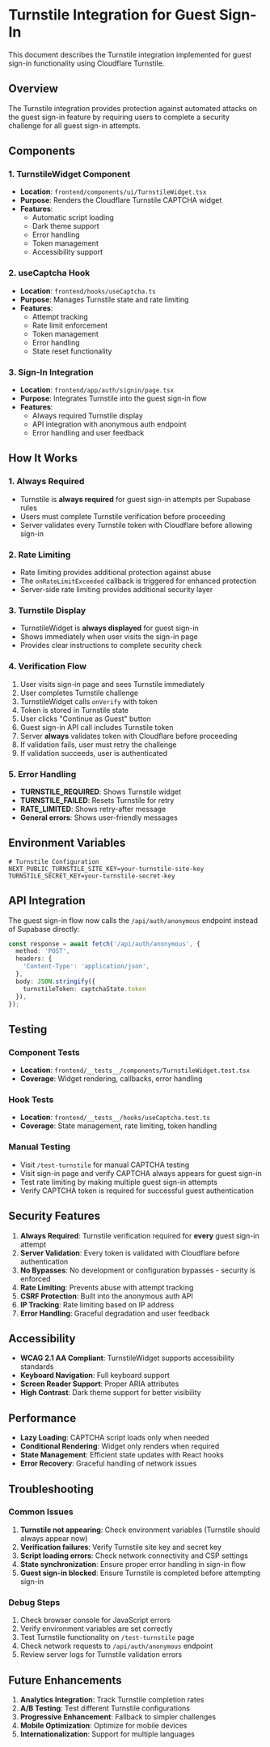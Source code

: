# Turnstile Integration for Guest Sign-In

This document describes the Turnstile integration implemented for guest sign-in functionality using Cloudflare Turnstile.

## Overview

The Turnstile integration provides protection against automated attacks on the guest sign-in feature by requiring users to complete a security challenge for all guest sign-in attempts.

## Components

### 1. TurnstileWidget Component
- **Location**: `frontend/components/ui/TurnstileWidget.tsx`
- **Purpose**: Renders the Cloudflare Turnstile CAPTCHA widget
- **Features**:
  - Automatic script loading
  - Dark theme support
  - Error handling
  - Token management
  - Accessibility support

### 2. useCaptcha Hook
- **Location**: `frontend/hooks/useCaptcha.ts`
- **Purpose**: Manages Turnstile state and rate limiting
- **Features**:
  - Attempt tracking
  - Rate limit enforcement
  - Token management
  - Error handling
  - State reset functionality

### 3. Sign-In Integration
- **Location**: `frontend/app/auth/signin/page.tsx`
- **Purpose**: Integrates Turnstile into the guest sign-in flow
- **Features**:
  - Always required Turnstile display
  - API integration with anonymous auth endpoint
  - Error handling and user feedback

## How It Works

### 1. Always Required
- Turnstile is **always required** for guest sign-in attempts per Supabase rules
- Users must complete Turnstile verification before proceeding
- Server validates every Turnstile token with Cloudflare before allowing sign-in

### 2. Rate Limiting
- Rate limiting provides additional protection against abuse
- The `onRateLimitExceeded` callback is triggered for enhanced protection
- Server-side rate limiting provides additional security layer

### 3. Turnstile Display
- TurnstileWidget is **always displayed** for guest sign-in
- Shows immediately when user visits the sign-in page
- Provides clear instructions to complete security check

### 4. Verification Flow
1. User visits sign-in page and sees Turnstile immediately
2. User completes Turnstile challenge
3. TurnstileWidget calls `onVerify` with token
4. Token is stored in Turnstile state
5. User clicks "Continue as Guest" button
6. Guest sign-in API call includes Turnstile token
7. Server **always** validates token with Cloudflare before proceeding
8. If validation fails, user must retry the challenge
9. If validation succeeds, user is authenticated

### 5. Error Handling
- **TURNSTILE_REQUIRED**: Shows Turnstile widget
- **TURNSTILE_FAILED**: Resets Turnstile for retry
- **RATE_LIMITED**: Shows retry-after message
- **General errors**: Shows user-friendly messages

## Environment Variables

```env
# Turnstile Configuration
NEXT_PUBLIC_TURNSTILE_SITE_KEY=your-turnstile-site-key
TURNSTILE_SECRET_KEY=your-turnstile-secret-key
```

## API Integration

The guest sign-in flow now calls the `/api/auth/anonymous` endpoint instead of Supabase directly:

```typescript
const response = await fetch('/api/auth/anonymous', {
  method: 'POST',
  headers: {
    'Content-Type': 'application/json',
  },
  body: JSON.stringify({
    turnstileToken: captchaState.token
  }),
});
```

## Testing

### Component Tests
- **Location**: `frontend/__tests__/components/TurnstileWidget.test.tsx`
- **Coverage**: Widget rendering, callbacks, error handling

### Hook Tests
- **Location**: `frontend/__tests__/hooks/useCaptcha.test.ts`
- **Coverage**: State management, rate limiting, token handling

### Manual Testing
- Visit `/test-turnstile` for manual CAPTCHA testing
- Visit sign-in page and verify CAPTCHA always appears for guest sign-in
- Test rate limiting by making multiple guest sign-in attempts
- Verify CAPTCHA token is required for successful guest authentication

## Security Features

1. **Always Required**: Turnstile verification required for **every** guest sign-in attempt
2. **Server Validation**: Every token is validated with Cloudflare before authentication
3. **No Bypasses**: No development or configuration bypasses - security is enforced
4. **Rate Limiting**: Prevents abuse with attempt tracking
5. **CSRF Protection**: Built into the anonymous auth API
6. **IP Tracking**: Rate limiting based on IP address
7. **Error Handling**: Graceful degradation and user feedback

## Accessibility

- **WCAG 2.1 AA Compliant**: TurnstileWidget supports accessibility standards
- **Keyboard Navigation**: Full keyboard support
- **Screen Reader Support**: Proper ARIA attributes
- **High Contrast**: Dark theme support for better visibility

## Performance

- **Lazy Loading**: CAPTCHA script loads only when needed
- **Conditional Rendering**: Widget only renders when required
- **State Management**: Efficient state updates with React hooks
- **Error Recovery**: Graceful handling of network issues

## Troubleshooting

### Common Issues

1. **Turnstile not appearing**: Check environment variables (Turnstile should always appear now)
2. **Verification failures**: Verify Turnstile site key and secret key
3. **Script loading errors**: Check network connectivity and CSP settings
4. **State synchronization**: Ensure proper error handling in sign-in flow
5. **Guest sign-in blocked**: Ensure Turnstile is completed before attempting sign-in

### Debug Steps

1. Check browser console for JavaScript errors
2. Verify environment variables are set correctly
3. Test Turnstile functionality on `/test-turnstile` page
4. Check network requests to `/api/auth/anonymous` endpoint
5. Review server logs for Turnstile validation errors

## Future Enhancements

1. **Analytics Integration**: Track Turnstile completion rates
2. **A/B Testing**: Test different Turnstile configurations
3. **Progressive Enhancement**: Fallback to simpler challenges
4. **Mobile Optimization**: Optimize for mobile devices
5. **Internationalization**: Support for multiple languages
